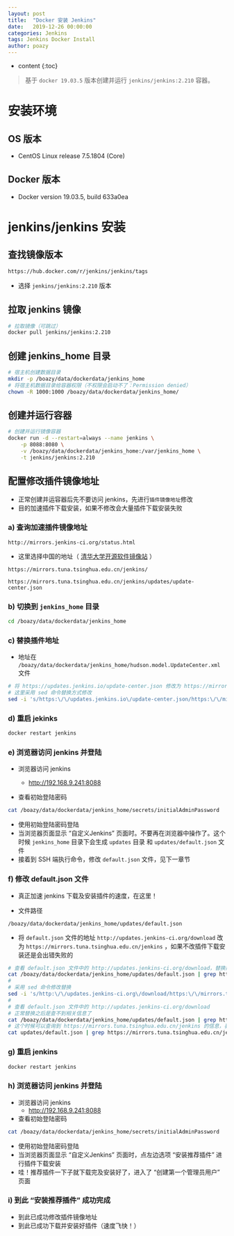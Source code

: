 ```yaml
---
layout: post
title:  "Docker 安装 Jenkins"
date:   2019-12-26 00:00:00
categories: Jenkins
tags: Jenkins Docker Install
author: poazy
---
```


* content
{:toc}
> 基于 `docker 19.03.5` 版本创建并运行 `jenkins/jenkins:2.210` 容器。



# 安装环境

## OS 版本

* CentOS Linux release 7.5.1804 (Core)

## Docker 版本

* Docker version 19.03.5, build 633a0ea



# jenkins/jenkins 安装 

## 查找镜像版本

```html
https://hub.docker.com/r/jenkins/jenkins/tags
```

* 选择 `jenkins/jenkins:2.210` 版本

## 拉取 jenkins 镜像

```bash
# 拉取镜像（可跳过）
docker pull jenkins/jenkins:2.210
```

## 创建 jenkins_home 目录

```bash
# 宿主机创建数据目录
mkdir -p /boazy/data/dockerdata/jenkins_home
# 将宿主机数据目录给容器权限（不权限会启动不了：Permission denied）
chown -R 1000:1000 /boazy/data/dockerdata/jenkins_home/
```

## 创建并运行容器

```bash
# 创建并运行镜像容器
docker run -d --restart=always --name jenkins \
    -p 8088:8080 \
    -v /boazy/data/dockerdata/jenkins_home:/var/jenkins_home \
    -t jenkins/jenkins:2.210
```

## 配置修改插件镜像地址

* 正常创建并运容器后先不要访问 jenkins，先进行`插件镜像地址`修改
* 目的加速插件下载安装，如果不修改会大量插件下载安装失败

### a) 查询加速插件镜像地址

```url
http://mirrors.jenkins-ci.org/status.html
```

* 这里选择中国的地址（ [清华大学开源软件镜像站](https://mirrors.tuna.tsinghua.edu.cn/) ）

```url
https://mirrors.tuna.tsinghua.edu.cn/jenkins/
```

```url
https://mirrors.tuna.tsinghua.edu.cn/jenkins/updates/update-center.json
```

### b) 切换到 `jenkins_home` 目录

```bash
cd /boazy/data/dockerdata/jenkins_home
```

### c) 替换插件地址

* 地址在 `/boazy/data/dockerdata/jenkins_home/hudson.model.UpdateCenter.xml` 文件

```bash
# 将 https://updates.jenkins.io/update-center.json 修改为 https://mirrors.tuna.tsinghua.edu.cn/jenkins/updates/update-center.json
# 这里采用 sed 命令替换方式修改
sed -i 's/https:\/\/updates.jenkins.io\/update-center.json/https:\/\/mirrors.tuna.tsinghua.edu.cn\/jenkins\/updates\/update-center.json/g' hudson.model.UpdateCenter.xml
```

### d) 重启 jekinks

```bash
docker restart jenkins
```

### e) 浏览器访问 jenkins 并登陆

* 浏览器访问 jenkins
  * http://192.168.9.241:8088

* 查看初始登陆密码

```bash
cat /boazy/data/dockerdata/jenkins_home/secrets/initialAdminPassword
```

* 使用初始登陆密码登陆
* 当浏览器页面显示 “自定义Jenkins” 页面时。不要再在浏览器中操作了。这个时候 `jenkins_home` 目录下会生成 `updates` 目录 和 `updates/default.json` 文件
* 接着到 SSH 端执行命令，修改 `default.json` 文件，见下一章节

### f) 修改 default.json 文件

* 真正加速 jenkins 下载及安装插件的速度，在这里！

* 文件路径

```path
/boazy/data/dockerdata/jenkins_home/updates/default.json
```

* 将 `default.json` 文件的地址 `http://updates.jenkins-ci.org/download` 改为 `https://mirrors.tuna.tsinghua.edu.cn/jenkins` ，如果不改插件下载安装还是会出错失败的

```bash
# 查看 default.json 文件中的 http://updates.jenkins-ci.org/download，替换前可以查询到相关的信息
cat /boazy/data/dockerdata/jenkins_home/updates/default.json | grep http://updates.jenkins-ci.org/download
# 
# 采用 sed 命令修改替换
sed -i 's/http:\/\/updates.jenkins-ci.org\/download/https:\/\/mirrors.tuna.tsinghua.edu.cn\/jenkins/g' updates/default.json
# 
# 查看 default.json 文件中的 http://updates.jenkins-ci.org/download
# 正常替换之后是查不到相关信息了
cat /boazy/data/dockerdata/jenkins_home/updates/default.json | grep http://updates.jenkins-ci.org/download
# 这个时候可以查询到 https://mirrors.tuna.tsinghua.edu.cn/jenkins 的信息，表示替换成功咯
cat updates/default.json | grep https://mirrors.tuna.tsinghua.edu.cn/jenkins
```

### g) 重启 jenkins

```bash
docker restart jenkins
```

### h) 浏览器访问 jenkins 并登陆

* 浏览器访问 jenkins
  * http://192.168.9.241:8088
* 查看初始登陆密码

```bash
cat /boazy/data/dockerdata/jenkins_home/secrets/initialAdminPassword
```

* 使用初始登陆密码登陆
* 当浏览器页面显示 “自定义Jenkins” 页面时，点左边选项 “安装推荐插件” 进行插件下载安装
* 哇！推荐插件一下子就下载完及安装好了，进入了  “创建第一个管理员用户”  页面

### i) 到此  “安装推荐插件” 成功完成

* 到此已成功修改插件镜像地址
* 到此已成功下载并安装好插件（速度飞快！）